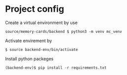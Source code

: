 # Project config
Create a virtual environment by use 

    source/memory-cards/backend $ python3 -m venv mc_venv
    
Activate envirement by

    $ source backend-env/bin/activate 

Install python packeges

    (backend-env)$ pip install -r requirements.txt
